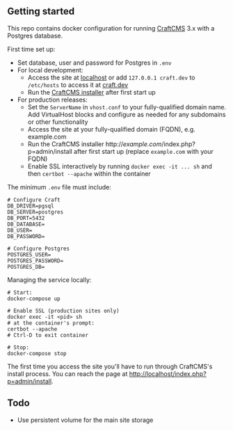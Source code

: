 ## Getting started

This repo contains docker configuration for running [CraftCMS](https://craftcms.com/) 3.x
with a Postgres database.

First time set up:

- Set database, user and password for Postgres in `.env`
- For local development:
    - Access the site at [localhost](http://localhost) or add `127.0.0.1 craft.dev` to `/etc/hosts` to access it at [craft.dev](http://craft.dev)
    - Run the [CraftCMS installer](http://localhost/index.php?p=admin/install) after first start up
- For production releases:
    - Set the `ServerName` in `vhost.conf` to your fully-qualified domain name. Add VirtualHost blocks and configure as needed for any subdomains or other functionality
    - Access the site at your fully-qualified domain (FQDN), e.g. example.com
    - Run the CraftCMS installer http://_example.com_/index.php?p=admin/install after first start up (replace `example.com` with your FQDN)
    - Enable SSL interactively by running `docker exec -it ... sh` and then `certbot --apache` within the container


The minimum `.env` file must include:

```
# Configure Craft
DB_DRIVER=pgsql
DB_SERVER=postgres
DB_PORT=5432
DB_DATABASE=
DB_USER=
DB_PASSWORD=

# Configure Postgres
POSTGRES_USER=
POSTGRES_PASSWORD=
POSTGRES_DB=
```

Managing the service locally:

```
# Start:
docker-compose up

# Enable SSL (production sites only)
docker exec -it <pid> sh
# at the container's prompt:
certbot --apache
# Ctrl-D to exit container

# Stop:
docker-compose stop
```

The first time you access the site you'll have to run through CraftCMS's
install process. You can reach the page at [http://localhost/index.php?p=admin/install](http://localhost/index.php?p=admin/install).

## Todo

* Use persistent volume for the main site storage
